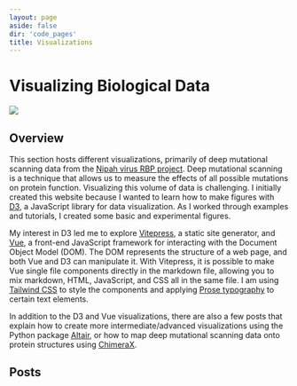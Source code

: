 ```yaml
---
layout: page
aside: false
dir: 'code_pages'
title: Visualizations
---
```


<div class="mx-auto max-w-screen-md prose dark:prose-dark dark:prose-invert justify-between pt-8 px-12">
    <h1 class="">Visualizing Biological Data</h1>
    <img src="/images/nipah.jpg" class="max-w-60 rounded-lg shadow-md mx-auto">
    <h2>Overview</h2>
    <p>This section hosts different visualizations, primarily of deep mutational scanning data from the <a href="https://dms-vep.github.io/Nipah_Malaysia_RBP_DMS/">Nipah virus RBP project</a>. Deep mutational scanning is a technique that allows us to measure the effects of all possible mutations on protein function. Visualizing this volume of data is challenging. I initially created this website because I wanted to learn how to make figures with <a href="https://d3js.org/">D3</a>, a JavaScript library for data visualization. As I worked through examples and tutorials, I created some basic and experimental figures. </p>
    <p>My interest in D3 led me to explore <a href="https://vitepress.dev">Vitepress</a>, a static site generator, and <a href="https://vuejs.org">Vue</a>,  a front-end JavaScript framework for interacting with the Document Object Model (DOM). The DOM represents the structure of a web page, and both Vue and D3 can manipulate it. With Vitepress, it is possible to make Vue single file components directly in the markdown file, allowing you to mix markdown, HTML, JavaScript, and CSS all in the same file. I am using <a href="https://tailwindcss.com">Tailwind CSS</a> to style the components and applying <a href="https://github.com/tailwindlabs/tailwindcss-typography">Prose typography</a> to certain text elements.</p>
    <p>In addition to the D3 and Vue visualizations, there are also a few posts that explain how to create more intermediate/advanced visualizations using the Python package <a
            href="https://altair-viz.github.io/">Altair</a>, or how to map deep mutational scanning data onto protein structures using <a
            href="https://www.cgl.ucsf.edu/chimerax/">ChimeraX</a>.</p>
    <div class="mb-16"></div>
    <h2 class="mb-16">Posts</h2>
</div>

<CodePosts :currentDirectory="$frontmatter.dir" />
